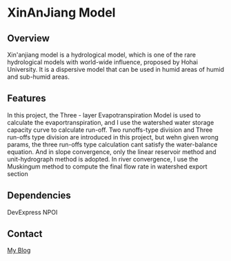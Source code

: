 # XinAnJiang Model
## Overview
Xin'anjiang model is a hydrological model, which is one of the rare hydrological models with world-wide influence, proposed by Hohai University.
It is a dispersive model that can be used in humid areas of humid and sub-humid areas.
## Features
In this project, the Three - layer Evapotranspiration Model is used to calculate the evaportranspiration, and I use the watershed water storage capacity curve to calculate run-off.
Two runoffs-type division and Three run-offs type division are introduced in this project, but wehn given wrong params, the three run-offs type calculation cant satisfy the water-balance equation.
And in slope convergence, only the linear reservoir method and unit-hydrograph method is adopted.
In river convergence, I use the Muskingum method to compute the final flow rate in watershed export section
## Dependencies
DevExpress
NPOI
## Contact
[My Blog](https://edlinus.cn)